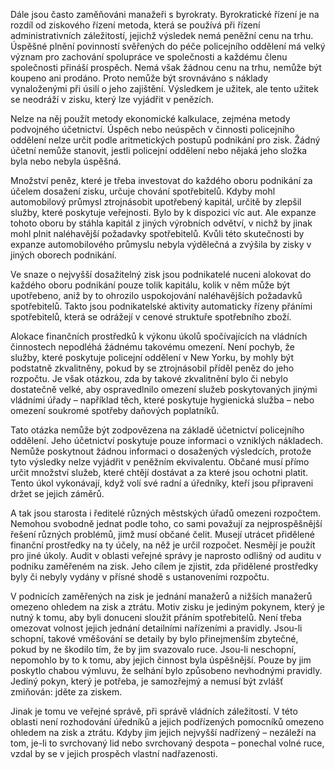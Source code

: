 Dále jsou často zaměňováni manažeři s byrokraty. Byrokratické řízení je na rozdíl od ziskového řízení metoda, která se používá při řízení administrativních záležitostí, jejichž výsledek nemá peněžní cenu na trhu. Úspěšné plnění povinností svěřených do péče policejního oddělení má velký význam pro zachování spolupráce ve společnosti a každému členu společnosti přináší prospěch. Nemá však žádnou cenu na trhu, nemůže být koupeno ani prodáno. Proto nemůže být srovnáváno s náklady vynaloženými při úsilí o jeho zajištění. Výsledkem je užitek, ale tento užitek se neodráží v zisku, který lze vyjádřit v penězích.

Nelze na něj použít metody ekonomické kalkulace, zejména metody podvojného účetnictví. Úspěch nebo neúspěch v činnosti policejního oddělení nelze určit podle aritmetických postupů podnikání pro zisk. Žádný účetní nemůže stanovit, jestli policejní oddělení nebo nějaká jeho složka byla nebo nebyla úspěšná.

Množství peněz, které je třeba investovat do každého oboru podnikání za účelem dosažení zisku, určuje chování spotřebitelů. Kdyby mohl automobilový průmysl ztrojnásobit upotřebený kapitál, určitě by zlepšil služby, které poskytuje veřejnosti. Bylo by k dispozici víc aut. Ale expanze tohoto oboru by stáhla kapitál z jiných výrobních odvětví, v nichž by jinak mohl plnit naléhavější požadavky spotřebitelů. Kvůli této skutečnosti by expanze automobilového průmyslu nebyla výdělečná a zvýšila by zisky v jiných oborech podnikání.

Ve snaze o nejvyšší dosažitelný zisk jsou podnikatelé nuceni alokovat do každého oboru podnikání pouze tolik kapitálu, kolik v něm může být upotřebeno, aniž by to ohrozilo uspokojování naléhavějších požadavků spotřebitelů. Takto jsou podnikatelské aktivity automaticky řízeny přáními spotřebitelů, která se odrážejí v cenové struktuře spotřebního zboží.

Alokace finančních prostředků k výkonu úkolů spočívajících na vládních činnostech nepodléhá žádnému takovému omezení. Není pochyb, že služby, které poskytuje policejní oddělení v New Yorku, by mohly být podstatně zkvalitněny, pokud by se ztrojnásobil příděl peněz do jeho rozpočtu. Je však otázkou, zda by takové zkvalitnění bylo či nebylo dostatečně velké, aby ospravedlnilo omezení služeb poskytovaných jinými vládními úřady – například těch, které poskytuje hygienická služba – nebo omezení soukromé spotřeby daňových poplatníků.

Tato otázka nemůže být zodpovězena na základě účetnictví policejního oddělení. Jeho účetnictví poskytuje pouze informaci o vzniklých nákladech. Nemůže poskytnout žádnou informaci o dosažených výsledcích, protože tyto výsledky nelze vyjádřit v peněžním ekvivalentu. Občané musí přímo určit množství služeb, které chtějí dostávat a za které jsou ochotni platit. Tento úkol vykonávají, když volí své radní a úředníky, kteří jsou připraveni držet se jejich záměrů.

A tak jsou starosta i ředitelé různých městských úřadů omezeni rozpočtem. Nemohou svobodně jednat podle toho, co sami považují za nejprospěšnější řešení různých problémů, jimž musí občané čelit. Musejí utrácet přidělené finanční prostředky na ty účely, na něž je určil rozpočet. Nesmějí je použít pro jiné úkoly. Audit v oblasti veřejné správy je naprosto odlišný od auditu v podniku zaměřeném na zisk. Jeho cílem je zjistit, zda přidělené prostředky byly či nebyly vydány v přísné shodě s ustanoveními rozpočtu.

V podnicích zaměřených na zisk je jednání manažerů a nižších manažerů omezeno ohledem na zisk a ztrátu. Motiv zisku je jediným pokynem, který je nutný k tomu, aby byli donuceni sloužit přáním spotřebitelů. Není třeba omezovat volnost jejich jednání detailními nařízeními a pravidly. Jsou-li schopní, takové vměšování se detaily by bylo přinejmenším zbytečné, pokud by ne škodilo tím, že by jim svazovalo ruce. Jsou-li neschopní, nepomohlo by to k tomu, aby jejich činnost byla úspěšnější. Pouze by jim poskytlo chabou výmluvu, že selhání bylo způsobeno nevhodnými pravidly. Jediný pokyn, který je potřeba, je samozřejmý a nemusí být zvlášť zmiňován: jděte za ziskem.

Jinak je tomu ve veřejné správě, při správě vládních záležitostí. V této oblasti není rozhodování úředníků a jejich podřízených pomocníků omezeno ohledem na zisk a ztrátu. Kdyby jim jejich nejvyšší nadřízený – nezáleží na tom, je-li to svrchovaný lid nebo svrchovaný despota – ponechal volné ruce, vzdal by se v jejich prospěch vlastní nadřazenosti.